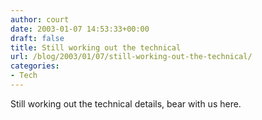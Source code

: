 ```yaml
---
author: court
date: 2003-01-07 14:53:33+00:00
draft: false
title: Still working out the technical
url: /blog/2003/01/07/still-working-out-the-technical/
categories:
- Tech
---
```


Still working out the technical details, bear with us here.
